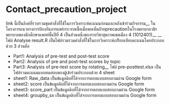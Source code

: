 # Contact_precaution_project

link นี้เป็นลิงค์ที่รวบรวมชุดคำสั่งที่ใช้ในการวิเคราะห์คะแนนก่อนและหลังเข้าร่วมกิจกรรม__
ในโครงการแนวทางการป้องกันการแพร่กระจายเชื้อเมื่อพบเห็นป้ายprecautionในโรงพยาบาลวชิรพยาบาลของนักศึกษาแพทย์ชั้นปีที่ 4 เป็นส่วนหนึ่งของรายวิชาสุขภาพเขตเมือง 4 (1012401)__
__
ไฟล์ Analyse result.R เป็นไฟล์รวมรวมคำสั่งที่ใช้ในการวิเคราะห์เปรียบเทียบคะแนนโดยประกอบด้วย 3 ส่วนคือ
  - Part1: Analysis of pre-test and post-test score
  - Part2: Analysis of pre and post-test scores by topic
  - Part3: Analysis of pre-test score by rotating__
ไฟล์ pre-posttest.xlsx เป็นไฟล์รวมคะแนนแบบทดสอบของผู้เข้าร่วมประกอบด้วย 4 sheet
  - sheet1: Raw_data เป็นข้แมูลดิบที่ได้จากการตอบแบบสอบถามผ่าน Google form
  - sheet2: score เป็นข้แมูลดิบที่ได้จากการตอบแบบสอบถามผ่าน Google form
  - sheet3: score_part เป็นข้แมูลดิบที่ได้จากการตอบแบบสอบถามผ่าน Google form
  - sheet4: groupby_sx เป็นข้แมูลดิบที่ได้จากการตอบแบบสอบถามผ่าน Google form
